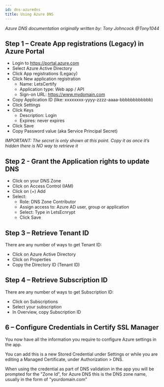 ```yaml
---
id: dns-azuredns
title: Using Azure DNS
---
```


*Azure DNS documentation originally written by: Tony Johncock @Tony1044*

## Step 1 – Create App registrations (Legacy) in Azure Portal

- Login to https://portal.azure.com
- Select Azure Active Directory
- Click App registrations (Legacy)
- Click New application registration
    - Name: LetsCertify
    - Application type: Web app / API
    - Sign-on URL: https://www.mydomain.com
- Copy Application ID (like: xxxxxxxx-yyyy-zzzz-aaaa-bbbbbbbbbbbb)
- Click Settings
- Click Keys
    - Description: Login
    - Expires: never expires
- Click Save
- Copy Password value (aka Service Principal Secret) 

*IMPORTANT: The secret is only shown at this point. Copy it as once it’s hidden there is NO way to retrieve it*

## Step 2 - Grant the Application rights to update DNS
- Click on your DNS Zone
- Click on Access Control (IAM)
- Click on (+) Add
- Select:
    - Role: DNS Zone Contributor
    - Assign access to: Azure AD user, group or application
    - Select: Type in LetsEcnrypt
    - Click Save

## Step 3 – Retrieve Tenant ID
There are any number of ways to get Tenant ID:

- Click on Azure Active Directory
- Click on Properties
- Copy the Directory ID (Tenant ID)

## Step 4 – Retrieve Subscription ID
There are any number of ways to get Subscription ID:

- Click on Subscriptions
- Select your subscription
- In Overview, copy Subscription ID

## 6 – Configure Credentials in Certify SSL Manager

You now have all the information you require to configure Azure settings in the app. 

You can add this is a new Stored Credential under Settings or while you are editing a Managed Certificate, under Authorization > DNS. 

When using the credential as part of DNS validation in the app you will be prompted for the "Zone Id", for Azure DNS this is the DNS zone name, usually in the form of "yourdomain.com"
